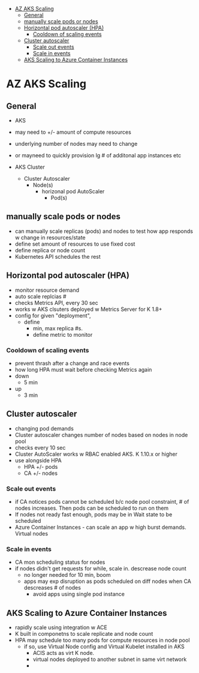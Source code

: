 - [AZ AKS Scaling](#az-aks-scaling)
  - [General](#general)
  - [manually scale pods or nodes](#manually-scale-pods-or-nodes)
  - [Horizontal pod autoscaler (HPA)](#horizontal-pod-autoscaler-hpa)
    - [Cooldown of scaling events](#cooldown-of-scaling-events)
  - [Cluster autoscaler](#cluster-autoscaler)
    - [Scale out events](#scale-out-events)
    - [Scale in events](#scale-in-events)
  - [AKS Scaling to Azure Container Instances](#aks-scaling-to-azure-container-instances)
# AZ AKS Scaling

## General

* AKS
* may need to +/- amount of compute resources
* underlying number of nodes may need to change
* or mayneed to quickly provision lg # of additonal app instances etc

* AKS Cluster
  * Cluster Autoscaler
    * Node(s)
      * horizonal pod AutoScaler
        * Pod(s)

## manually scale pods or nodes
* can manually scale replicas (pods) and nodes to test how app responds w change in resources/state
* define set amount of resources to use fixed cost
* define replica or node count
* Kubernetes API schedules the rest

## Horizontal pod autoscaler (HPA)
* monitor resource demand
* auto scale replcias #
* checks Metrics API, every 30 sec
* works w AKS clsuters deployed w Metrics Server for K 1.8+
* config for given "deployment", 
  * define 
    * min, max replica #s. 
    * define metric to monitor


### Cooldown of scaling events
* prevent thrash after a change and race events
* how long HPA must wait before checking Metrics again
* down
  * 5 min
* up
  * 3 min

## Cluster autoscaler
* changing pod demands
* Cluster autoscaler changes number of nodes based on nodes in node pool
* checks every 10 sec
* Cluster AutoScaler works w RBAC enabled AKS. K 1.10.x or higher
* use alongside HPA
  * HPA +/- pods
  * CA +/- nodes


### Scale out events
* if CA notices pods cannot be scheduled b/c node pool constraint, # of nodes increases. Then pods can be scheduled to run on them
* If nodes not ready fast enough, pods may be in Wait state to be scheduled 
* Azure Container Instances - can scale an app w high burst demands. Virtual nodes


### Scale in events
* CA mon scheduling status for nodes
* if nodes didn't get requests for while, scale in. descrease node count
  * no longer needed for 10 min, boom
  * apps may exp disruption as pods scheduled on diff nodes when CA descreases # of nodes
    * avoid apps using single pod instance


## AKS Scaling to Azure Container Instances
* rapidly scale using integration w ACE
* K built in componetns to scale replicate and node count
* HPA may schedule too many pods for compute resources in node pool
  * if so, use Virtual Node config and Virtual Kubelet installed in AKS
    * ACIS acts as virt K node.
    * virtual nodes deployed to another subnet in same virt network
    * 

